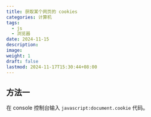 ```yaml
---
title: 获取某个网页的 cookies
categories: 计算机
tags:
  - js
  - 浏览器
date: 2024-11-15
description: 
image: 
weight: 1
draft: false
lastmod: 2024-11-17T15:30:44+08:00
---
```

## 方法一

在 console 控制台输入 `javascript:document.cookie` 代码。